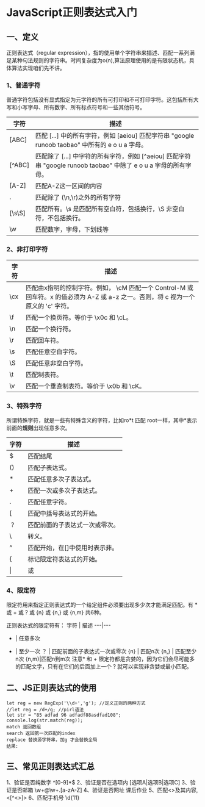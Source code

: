 # JavaScript正则表达式入门
## 一、定义
正则表达式（regular expression），指的使用单个字符串来描述、匹配一系列满足某种句法规则的字符串。时间复杂度为o(n),算法原理使用的是有限状态机，具体算法实现咱们先不讲。
### 1、普通字符
普通字符包括没有显式指定为元字符的所有可打印和不可打印字符。这包括所有大写和小写字母、所有数字、所有标点符号和一些其他符号。


字符 | 描述
---|---
[ABC] | 匹配 [...] 中的所有字符，例如 [aeiou] 匹配字符串 "google runoob taobao" 中所有的 e o u a 字母。
[^ABC] | 匹配除了 [...] 中字符的所有字符，例如 [^aeiou] 匹配字符串 "google runoob taobao" 中除了 e o u a 字母的所有字母。
[A-Z] | 匹配A-Z这一区间的内容
. | 匹配除了 (\n,\r)之外的所有字符
[\s\S] |匹配所有。\s 是匹配所有空白符，包括换行，\S 非空白符，不包括换行。
\w	 |匹配数字，字母，下划线等
### 2、非打印字符

字符 | 描述
---|---
\cx	 | 匹配由x指明的控制字符。例如， \cM 匹配一个 Control-M 或回车符。x 的值必须为 A-Z 或 a-z 之一。否则，将 c 视为一个原义的 'c' 字符。
\f | 	匹配一个换页符。等价于 \x0c 和 \cL。
\n | 	匹配一个换行符。
\r | 	匹配回车符。
\s | 	匹配任意空白字符。
\S | 	匹配任意非空白字符。
\t | 	匹配制表符。
\v | 	匹配一个垂直制表符。等价于 \x0b 和 \cK。

### 3、特殊字符
所谓特殊字符，就是一些有特殊含义的字符，比如ro\*t 匹配 root一样，其中\*表示前面的**规则**出现任意多次。

字符 | 描述
---|---
$ | 匹配结尾
() | 	匹配子表达式。
* | 	匹配任意多次子表达式。
+ | 	匹配一次或多次子表达式。
. | 	匹配任意字符。
[ | 	匹配中括号表达式的开始。
？ | 	匹配前面的子表达式一次或零次。
\ |  转义。
^ |  匹配开始，在[]中使用时表示非。
{ |  标记限定符表达式的开始。
\| | 或

### 4、限定符
限定符用来指定正则表达式的一个给定组件必须要出现多少次才能满足匹配。有 * 或 + 或 ? 或 {n} 或 {n,} 或 {n,m} 共6种。

正则表达式的限定符有：
字符 | 描述
---|---
* | 任意多次
+ | 至少一次
？ | 匹配前面的子表达式一次或零次
{n} | 匹配n次
{n,} | 匹配至少n次
{n,m}|匹配n到m次
注意\* 和 + 限定符都是贪婪的，因为它们会尽可能多的匹配文字，只有在它们的后面加上一个 ? 就可以实现非贪婪或最小匹配。
## 二、JS正则表达式的使用

```
let reg = new RegExp('\\d+','g'); //定义正则的两种方式
//let reg = /d+/g; //pirl语法
let str = "85 adfad 96 adfadf88asdfad108";
console.log(str.match(reg));
match 返回数组
search 返回第一次匹配的index
replace 替换源字符串，加g 才会替换全局
结果:
```

## 三、常见正则表达式汇总
1、验证是否纯数字   ^[0-9]*$
2、验证是否在选项内  [选项A|选项B|选项C]
3、验证是否邮箱   \w+@\w+\.[a-zA-Z]
4、验证是否网址  课后作业
5、匹配<>及其内容,<[^<>]>
6、匹配手机号 \d{11}